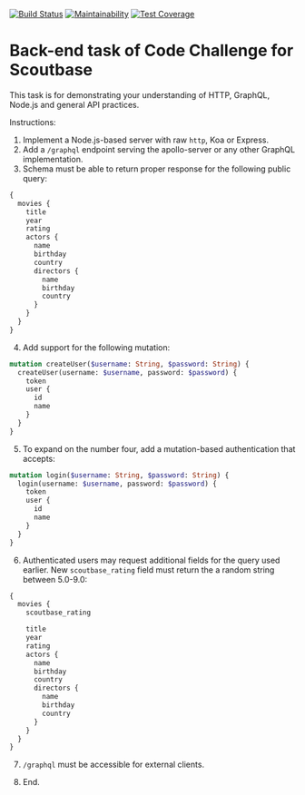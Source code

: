 [![Build Status](https://travis-ci.com/oyewoas/scoutbase-coding-backend-challenge.svg?branch=develop)](https://travis-ci.com/oyewoas/scoutbase-coding-backend-challenge)
[![Maintainability](https://api.codeclimate.com/v1/badges/eec3cfdc2df501237031/maintainability)](https://codeclimate.com/github/oyewoas/scoutbase-coding-backend-challenge/maintainability)
[![Test Coverage](https://api.codeclimate.com/v1/badges/eec3cfdc2df501237031/test_coverage)](https://codeclimate.com/github/oyewoas/scoutbase-coding-backend-challenge/test_coverage)


# Back-end task of Code Challenge for Scoutbase

This task is for demonstrating your understanding of HTTP, GraphQL, Node.js and general API practices.

Instructions:

1. Implement a Node.js-based server with raw `http`, Koa or Express.
2. Add a `/graphql` endpoint serving the apollo-server or any other GraphQL implementation.
3. Schema must be able to return proper response for the following public query:

```graphql
{
  movies {
    title
    year
    rating
    actors {
      name
      birthday
      country
      directors {
        name
        birthday
        country
      }
    }
  }
}
```

4. Add support for the following mutation:
```graphql
mutation createUser($username: String, $password: String) {
  createUser(username: $username, password: $password) {
    token
    user {
      id
      name
    }
  }
}
```

5. To expand on the number four, add a mutation-based authentication that accepts:
```graphql
mutation login($username: String, $password: String) {
  login(username: $username, password: $password) {
    token
    user {
      id
      name
    }
  }
}
```

6. Authenticated users may request additional fields for the query used earlier. New `scoutbase_rating` field must return the a random string between 5.0-9.0:

```graphql
{
  movies {
    scoutbase_rating

    title
    year
    rating
    actors {
      name
      birthday
      country
      directors {
        name
        birthday
        country
      }
    }
  }
}
```

7. `/graphql` must be accessible for external clients.

8. End.
